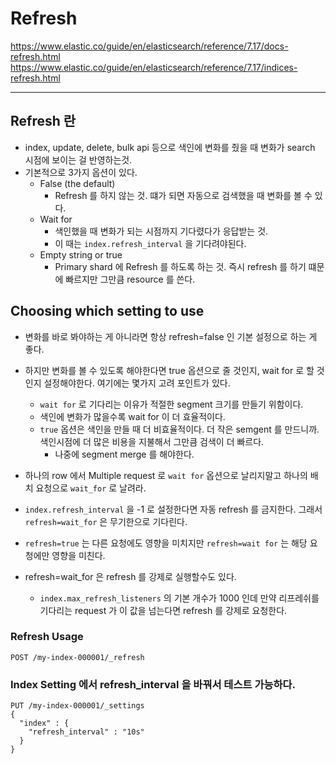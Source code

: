 # Refresh 

https://www.elastic.co/guide/en/elasticsearch/reference/7.17/docs-refresh.html
https://www.elastic.co/guide/en/elasticsearch/reference/7.17/indices-refresh.html

***

## Refresh 란

- index, update, delete, bulk api 등으로 색인에 변화를 줬을 때 변화가 search 시점에 보이는 걸 반영하는것.
- 기본적으로 3가지 옵션이 있다.
  - False (the default)
    - Refresh 를 하지 않는 것. 떄가 되면 자동으로 검색했을 때 변화를 볼 수 있다.
  - Wait for
    - 색인했을 때 변화가 되는 시점까지 기다렸다가 응답받는 것.
    - 이 때는 `index.refresh_interval` 을 기다려야된다.
  - Empty string or true
    - Primary shard 에 Refresh 를 하도록 하는 것. 즉시 refresh 를 하기 떄문에 빠르지만 그만큼 resource 를 쓴다.


## Choosing which setting to use

- 변화를 바로 봐야하는 게 아니라면 항상 refresh=false 인 기본 설정으로 하는 게 좋다.
- 하지만 변화를 볼 수 있도록 해야한다면 true 옵션으로 줄 것인지, wait for 로 할 것인지 설정해야한다. 여기에는 몇가지 고려 포인트가 있다.
  - `wait for` 로 기다리는 이유가 적절한 segment 크기를 만들기 위함이다.
  - 색인에 변화가 많을수록 wait for 이 더 효율적이다.
  - `true` 옵션은 색인을 만들 때 더 비효율적이다. 더 작은 semgent 를 만드니까. 색인시점에 더 많은 비용을 지불해서 그만큼 검색이 더 빠르다.
    - 나중에 segment merge 를 해야한다.
- 하나의 row 에서 Multiple request 로 `wait for` 옵션으로 날리지말고 하나의 배치 요청으로 `wait_for` 로 날려라.
- `index.refresh_interval` 을 -1 로 설정한다면 자동 refresh 를 금지한다. 그래서 `refresh=wait_for` 은 무기한으로 기다린다.
- `refresh=true` 는 다른 요청에도 영향을 미치지만 `refresh=wait for` 는 해당 요청에만 영향을 미친다.

- refresh=wait_for 은 refresh 를 강제로 실행할수도 있다.
  - `index.max_refresh_listeners` 의 기본 개수가 1000 인데 만약 리프레쉬를 기다리는 request 가 이 값을 넘는다면 refresh 를 강제로 요청한다.

### Refresh Usage

````http request
POST /my-index-000001/_refresh
````
    
### Index Setting 에서 refresh_interval 을 바꿔서 테스트 가능하다.

````http request
PUT /my-index-000001/_settings
{
  "index" : {
    "refresh_interval" : "10s"
  }
}
````
